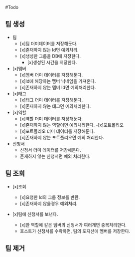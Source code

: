 #Todo

## 팀 생성

- 팀
  - [x]팀 더미데이터를 저장해둔다.
  - [x]존재하지 않는 Id면 예외처리.
  - [x]생성한 그룹을 DB에 저장한다.
    - [x]생성된 시간을 저장한다.
- [x]멤버
  - [x]멤버 더미 데이터를 저장해둔다.
  - [x]Id에 해당하는 멤버 닉네임을 가져온다.
  - [x]존재하지 않는 멤버 Id면 예외처리한다.
- [x]태그
  - [x]태그 더미 데이터를 저장해둔다.
  - [x]존재하지 않는 태그면 예외처리한다.
- [x]역할
  - [x]역할 더미 데이터를 저장해둔다.
  - [x]존재하지 않는 역할이면 예외처리한다.
-[x]포트폴리오
  - [x]포트폴리오 더미 데이터를 저장해둔다.
  - [x]존재하지 않는 포트폴리오면 예외 처리한다.
- 신청서
  - 신청서 더미 데이터를 저장해둔다.
  - 존재하지 않는 신청서면 예외 처리한다.
## 팀 조회

- [x]조회
  - [x]요청한 Id의 그룹 정보를 반환.
  - [x]존재하지 않을경우 예외처리.

- [x]팀에 신청서를 보낸다.
  - [x]한 역할에 같은 멤버의 신청서가 여러개면 중복처리한다.
  - 호스트가 신청서를 수락하면, 팀의 포지션에 멤버를 저장한다.

## 팀 제거



